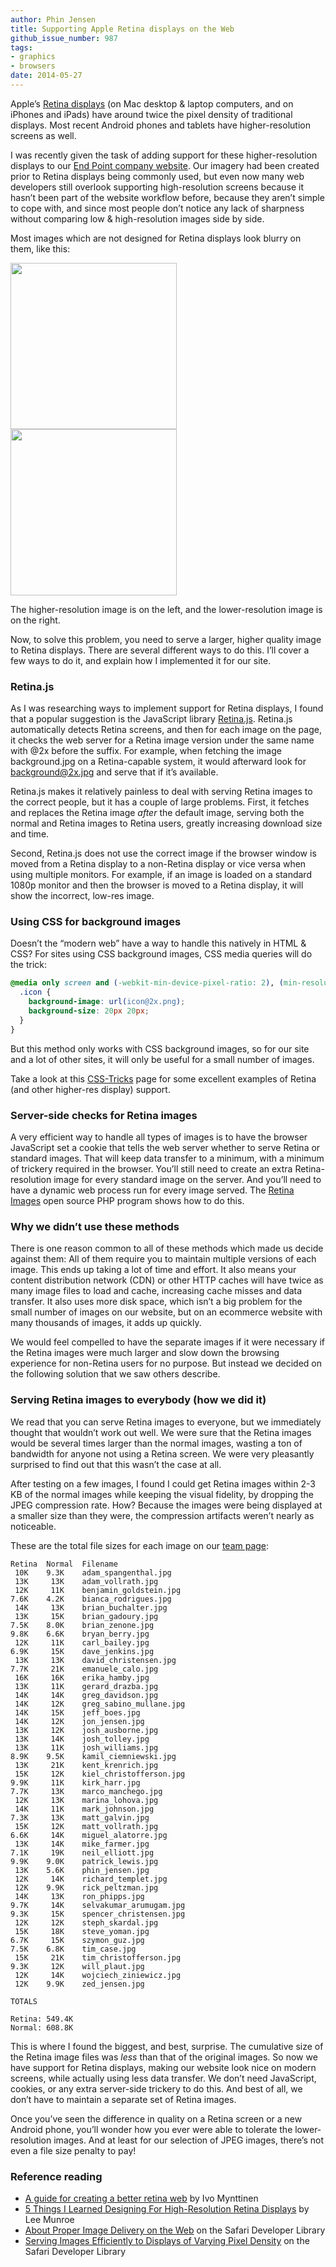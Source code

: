 ```yaml
---
author: Phin Jensen
title: Supporting Apple Retina displays on the Web
github_issue_number: 987
tags:
- graphics
- browsers
date: 2014-05-27
---
```


Apple’s [Retina displays](https://en.wikipedia.org/wiki/Retina_Display) (on Mac desktop & laptop computers, and on iPhones and iPads) have around twice the pixel density of traditional displays. Most recent Android phones and tablets have higher-resolution screens as well.

I was recently given the task of adding support for these higher-resolution displays to our [End Point company website](/). Our imagery had been created prior to Retina displays being commonly used, but even now many web developers still overlook supporting high-resolution screens because it hasn’t been part of the website workflow before, because they aren’t simple to cope with, and since most people don’t notice any lack of sharpness without comparing low & high-resolution images side by side.

Most images which are not designed for Retina displays look blurry on them, like this:

<a href="/blog/2014/05/supporting-apple-retina-displays-on-web/image-0-big.png" imageanchor="1" style="display:inline"><img border="0" height="266" src="/blog/2014/05/supporting-apple-retina-displays-on-web/image-0.png" width="266"/></a>
<a href="/blog/2014/05/supporting-apple-retina-displays-on-web/image-1-big.png" imageanchor="1" style="display:inline"><img border="0" height="266" src="/blog/2014/05/supporting-apple-retina-displays-on-web/image-1.png" width="266"/></a>

The higher-resolution image is on the left, and the lower-resolution image is on the right.

Now, to solve this problem, you need to serve a larger, higher quality image to Retina displays. There are several different ways to do this. I’ll cover a few ways to do it, and explain how I implemented it for our site.

### Retina.js

As I was researching ways to implement support for Retina displays, I found that a popular suggestion is the JavaScript library [Retina.js](http://imulus.github.io/retinajs/). Retina.js automatically detects Retina screens, and then for each image on the page, it checks the web server for a Retina image version under the same name with @2x before the suffix. For example, when fetching the image background.jpg on a Retina-capable system, it would afterward look for background@2x.jpg and serve that if it’s available.

Retina.js makes it relatively painless to deal with serving Retina images to the correct people, but it has a couple of large problems. First, it fetches and replaces the Retina image *after* the default image, serving both the normal and Retina images to Retina users, greatly increasing download size and time.

Second, Retina.js does not use the correct image if the browser window is moved from a Retina display to a non-Retina display or vice versa when using multiple monitors. For example, if an image is loaded on a standard 1080p monitor and then the browser is moved to a Retina display, it will show the incorrect, low-res image.

### Using CSS for background images

Doesn’t the “modern web” have a way to handle this natively in HTML & CSS? For sites using CSS background images, CSS media queries will do the trick:

```css
@media only screen and (-webkit-min-device-pixel-ratio: 2), (min-resolution: 192dpi) {
  .icon {
    background-image: url(icon@2x.png);
    background-size: 20px 20px;
  }
}
```

But this method only works with CSS background images, so for our site and a lot of other sites, it will only be useful for a small number of images.

Take a look at this [CSS-Tricks](https://css-tricks.com/snippets/css/retina-display-media-query/) page for some excellent examples of Retina (and other higher-res display) support.

### Server-side checks for Retina images

A very efficient way to handle all types of images is to have the browser JavaScript set a cookie that tells the web server whether to serve Retina or standard images. That will keep data transfer to a minimum, with a minimum of trickery required in the browser. You’ll still need to create an extra Retina-resolution image for every standard image on the server. And you’ll need to have a dynamic web process run for every image served. The [Retina Images](http://retina-images.complexcompulsions.com/) open source PHP program shows how to do this.

### Why we didn’t use these methods

There is one reason common to all of these methods which made us decide against them: All of them require you to maintain multiple versions of each image. This ends up taking a lot of time and effort. It also means your content distribution network (CDN) or other HTTP caches will have twice as many image files to load and cache, increasing cache misses and data transfer. It also uses more disk space, which isn’t a big problem for the small number of images on our website, but on an ecommerce website with many thousands of images, it adds up quickly.

We would feel compelled to have the separate images if it were necessary if the Retina images were much larger and slow down the browsing experience for non-Retina users for no purpose. But instead we decided on the following solution that we saw others describe.

### Serving Retina images to everybody (how we did it)

We read that you can serve Retina images to everyone, but we immediately thought that wouldn’t work out well. We were sure that the Retina images would be several times larger than the normal images, wasting a ton of bandwidth for anyone not using a Retina screen. We were very pleasantly surprised to find out that this wasn’t the case at all.

After testing on a few images, I found I could get Retina images within 2-3 KB of the normal images while keeping the visual fidelity, by dropping the JPEG compression rate. How? Because the images were being displayed at a smaller size than they were, the compression artifacts weren’t nearly as noticeable.

These are the total file sizes for each image on our [team page](/team):

```nohighlight
Retina  Normal  Filename
 10K    9.3K    adam_spangenthal.jpg
 13K     13K    adam_vollrath.jpg
 12K     11K    benjamin_goldstein.jpg
7.6K    4.2K    bianca_rodrigues.jpg
 14K     13K    brian_buchalter.jpg
 13K     15K    brian_gadoury.jpg
7.5K    8.0K    brian_zenone.jpg
9.8K    6.6K    bryan_berry.jpg
 12K     11K    carl_bailey.jpg
6.9K     15K    dave_jenkins.jpg
 13K     13K    david_christensen.jpg
7.7K     21K    emanuele_calo.jpg
 16K     16K    erika_hamby.jpg
 13K     11K    gerard_drazba.jpg
 14K     14K    greg_davidson.jpg
 14K     12K    greg_sabino_mullane.jpg
 14K     15K    jeff_boes.jpg
 14K     12K    jon_jensen.jpg
 13K     12K    josh_ausborne.jpg
 13K     14K    josh_tolley.jpg
 13K     11K    josh_williams.jpg
8.9K    9.5K    kamil_ciemniewski.jpg
 13K     21K    kent_krenrich.jpg
 15K     12K    kiel_christofferson.jpg
9.9K     11K    kirk_harr.jpg
7.7K     13K    marco_manchego.jpg
 12K     13K    marina_lohova.jpg
 14K     11K    mark_johnson.jpg
7.3K     13K    matt_galvin.jpg
 15K     12K    matt_vollrath.jpg
6.6K     14K    miguel_alatorre.jpg
 13K     14K    mike_farmer.jpg
7.1K     19K    neil_elliott.jpg
9.9K    9.0K    patrick_lewis.jpg
 13K    5.6K    phin_jensen.jpg
 12K     14K    richard_templet.jpg
 12K    9.9K    rick_peltzman.jpg
 14K     13K    ron_phipps.jpg
9.7K     14K    selvakumar_arumugam.jpg
9.3K     15K    spencer_christensen.jpg
 12K     12K    steph_skardal.jpg
 15K     18K    steve_yoman.jpg
6.7K     15K    szymon_guz.jpg
7.5K    6.8K    tim_case.jpg
 15K     21K    tim_christofferson.jpg
9.3K     12K    will_plaut.jpg
 12K     14K    wojciech_ziniewicz.jpg
 12K    9.9K    zed_jensen.jpg

TOTALS

Retina: 549.4K
Normal: 608.8K
```

This is where I found the biggest, and best, surprise. The cumulative size of the Retina image files was *less* than that of the original images. So now we have support for Retina displays, making our website look nice on modern screens, while actually using less data transfer. We don’t need JavaScript, cookies, or any extra server-side trickery to do this. And best of all, we don’t have to maintain a separate set of Retina images.

Once you’ve seen the difference in quality on a Retina screen or a new Android phone, you’ll wonder how you ever were able to tolerate the lower-resolution images. And at least for our selection of JPEG images, there’s not even a file size penalty to pay!

### Reference reading

- [A guide for creating a better retina web](https://ivomynttinen.com/blog/a-guide-for-creating-a-better-retina-web/) by Ivo Mynttinen
- [5 Things I Learned Designing For High-Resolution Retina Displays](https://www.leemunroe.com/designing-for-high-resolution-retina-displays/) by Lee Munroe
- [About Proper Image Delivery on the Web](https://developer.apple.com/library/safari/documentation/NetworkingInternet/Conceptual/SafariImageDeliveryBestPractices/Introduction/Introduction.html) on the Safari Developer Library
- [Serving Images Efficiently to Displays of Varying Pixel Density](https://developer.apple.com/library/safari/documentation/NetworkingInternet/Conceptual/SafariImageDeliveryBestPractices/ServingImagestoRetinaDisplays/ServingImagestoRetinaDisplays.html) on the Safari Developer Library
